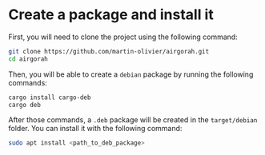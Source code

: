 # Create a package and install it

First, you will need to clone the project using the following command:

```sh
git clone https://github.com/martin-olivier/airgorah.git
cd airgorah
```

Then, you will be able to create a `debian` package by running the following commands:

```sh
cargo install cargo-deb
cargo deb
```

After those commands, a `.deb` package will be created in the `target/debian` folder. You can install it with the following command:

```sh
sudo apt install <path_to_deb_package>
```
